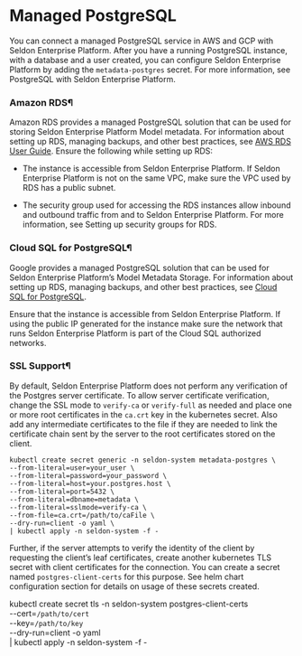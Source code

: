# Managed PostgreSQL

You can connect a managed PostgreSQL service in AWS and GCP with Seldon Enterprise Platform.
After you have a running PostgreSQL instance, with a database and a user created, you can configure Seldon Enterprise Platform by adding the `metadata-postgres` secret. For more information, see PostgreSQL with Seldon Enterprise Platform.

### Amazon RDS¶

Amazon RDS provides a managed PostgreSQL solution that can be used for storing Seldon Enterprise Platform Model metadata. For information about setting up RDS, managing backups, and other best practices, see [AWS RDS User Guide](https://docs.aws.amazon.com/AmazonRDS/latest/UserGuide/Welcome.html).
Ensure the following while setting up RDS:

* The instance is accessible from Seldon Enterprise Platform. If Seldon Enterprise Platform is not on the same VPC, make sure the VPC used by RDS has a public subnet.

* The security group used for accessing the RDS instances allow inbound and outbound traffic from and to Seldon Enterprise Platform. For more information, see Setting up security groups for RDS.
 

### Cloud SQL for PostgreSQL¶

Google provides a managed PostgreSQL solution that can be used for Seldon Enterprise Platform’s Model Metadata Storage. For information about setting up RDS, managing backups, and other best practices, see [Cloud SQL for PostgreSQL](https://cloud.google.com/sql/docs/postgres).

Ensure that the instance is accessible from Seldon Enterprise Platform. If using the public IP generated for the instance make sure the network that runs Seldon Enterprise Platform is part of the Cloud SQL authorized networks.


### SSL Support¶

By default, Seldon Enterprise Platform does not perform any verification of the Postgres server certificate. To allow server certificate verification, change the SSL mode to `verify-ca` or `verify-full` as needed and place one or more root certificates in the `ca.crt` key in the kubernetes secret. Also add any intermediate certificates to the file if they are needed to link the certificate chain sent by the server to the root certificates stored on the client.

```
kubectl create secret generic -n seldon-system metadata-postgres \
--from-literal=user=your_user \
--from-literal=password=your_password \
--from-literal=host=your.postgres.host \
--from-literal=port=5432 \
--from-literal=dbname=metadata \
--from-literal=sslmode=verify-ca \
--from-file=ca.crt=/path/to/caFile \
--dry-run=client -o yaml \
| kubectl apply -n seldon-system -f -
```
Further, if the server attempts to verify the identity of the client by requesting the client’s leaf certificates, create another kubernetes TLS secret with client certificates for the connection. You can create a secret named `postgres-client-certs` for this purpose. See helm chart configuration section for details on usage of these secrets created.

kubectl create secret tls -n seldon-system postgres-client-certs \
--cert=`/path/to/cert` \
--key=`/path/to/key` \
--dry-run=client -o yaml \
| kubectl apply -n seldon-system -f -